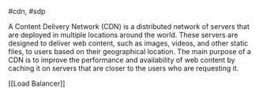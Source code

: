 #cdn, #sdp 

A Content Delivery Network (CDN) is a distributed network of servers that are deployed in multiple locations around the world. These servers are designed to deliver web content, such as images, videos, and other static files, to users based on their geographical location. The main purpose of a CDN is to improve the performance and availability of web content by caching it on servers that are closer to the users who are requesting it.






[[Load Balancer]]